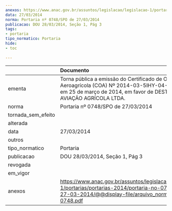 ```yaml
---
anexos: https://www.anac.gov.br/assuntos/legislacao/legislacao-1/portarias/portarias-2014/portaria-no-0748-spo-de-27-03-2014/@@display-file/arquivo_norma/PA2014-0748.pdf
data: 27/03/2014
norma: Portaria nº 0748/SPO de 27/03/2014
publicacao: DOU 28/03/2014, Seção 1, Pág 3
tags:
- portaria
tipo_normatico: Portaria
hide: 
- toc 
 
---
```


|                    | Documento                                                                                                                                                                |
|:-------------------|:-------------------------------------------------------------------------------------------------------------------------------------------------------------------------|
| ementa             | Torna pública a emissão do Certificado de Operador Aeroagrícola (COA) Nº 2014-03-5IHY-04-00, emitido em 25 de março de 2014, em favor de DESTAQUE AVIAÇÃO AGRÍCOLA LTDA. |
| norma              | Portaria nº 0748/SPO de 27/03/2014                                                                                                                                       |
| tornada_sem_efeito |                                                                                                                                                                          |
| alterada           |                                                                                                                                                                          |
| data               | 27/03/2014                                                                                                                                                               |
| outros             |                                                                                                                                                                          |
| tipo_normatico     | Portaria                                                                                                                                                                 |
| publicacao         | DOU 28/03/2014, Seção 1, Pág 3                                                                                                                                           |
| revogada           |                                                                                                                                                                          |
| em_vigor           |                                                                                                                                                                          |
| anexos             | https://www.anac.gov.br/assuntos/legislacao/legislacao-1/portarias/portarias-2014/portaria-no-0748-spo-de-27-03-2014/@@display-file/arquivo_norma/PA2014-0748.pdf        |
